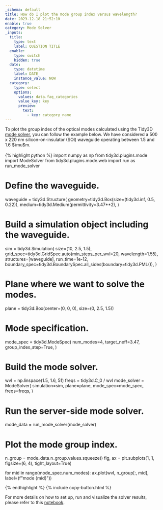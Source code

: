```yaml
---
_schema: default
title: How do I plot the mode group index versus wavelength?
date: 2023-12-18 21:52:10
enable: true
category: Mode Solver
_inputs:
  title:
    type: text
    label: QUESTION TITLE
  enable:
    type: switch
    hidden: true
  date:
    type: datetime
    label: DATE
    instance_value: NOW
  category:
    type: select
    options:
      values: data.faq_categories
      value_key: key
      preview:
        text:
          - key: category_name
---
```

<div>To plot the group index of the optical modes calculated using the Tidy3D <a target="_blank" rel="noopener" href="https://docs.flexcompute.com/projects/tidy3d/en/latest/_autosummary/tidy3d.plugins.mode.ModeSolver.html#tidy3d.plugins.mode.ModeSolver">mode solver</a>, you can follow the example below. We have considered a 500 x 220 nm silicon-on-insulator (SOI) waveguide operating between 1.5 and 1.6 $\mu$m.</div>

<div> </div>

<div markdown class="code-snippet">{% highlight python %}
import numpy as np
from tidy3d.plugins.mode import ModeSolver
from tidy3d.plugins.mode.web import run as run_mode_solver

# Define the waveguide.
waveguide = tidy3d.Structure(
    geometry=tidy3d.Box(size=(tidy3d.inf, 0.5, 0.22)),
    medium=tidy3d.Medium(permittivity=3.47**2),
)

# Build a simulation object including the waveguide.
sim = tidy3d.Simulation(
    size=(10, 2.5, 1.5),
    grid_spec=tidy3d.GridSpec.auto(min_steps_per_wvl=20, wavelength=1.55),
    structures=[waveguide],
    run_time=1e-12,
    boundary_spec=tidy3d.BoundarySpec.all_sides(boundary=tidy3d.PML()),
)

# Plane where we want to solve the modes.
plane = tidy3d.Box(center=(0, 0, 0), size=(0, 2.5, 1.5))

# Mode specification.
mode_spec = tidy3d.ModeSpec(
  num_modes=4,
  target_neff=3.47,
  group_index_step=True,
)

# Build the mode solver.
wvl = np.linspace(1.5, 1.6, 51)
freqs = tidy3d.C_0 / wvl
mode_solver = ModeSolver(
  simulation=sim,
  plane=plane,
  mode_spec=mode_spec,
  freqs=freqs,
)

# Run the server-side mode solver.
mode_data = run_mode_solver(mode_solver)

# Plot the mode group index.
n_group = mode_data.n_group.values.squeeze()
fig, ax = plt.subplots(1, 1, figsize=(6, 4), tight_layout=True)

for mid in range(mode_spec.num_modes):
    ax.plot(wvl, n_group[:, mid], label=(f"mode {mid}"))

{% endhighlight %}
{% include copy-button.html %}</div>

<div><p>For more details on how to set up, run and visualize the solver results, please refer to this <a href="https://www.flexcompute.com/tidy3d/examples/notebooks/ModeSolver/">notebook</a>.</p></div>